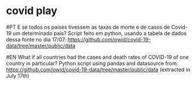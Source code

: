 # covid play
#PT
E se todos os países tivessem as taxas de morte e de casos de Covid-19 um determinado país?
Script feito em python, usando a tabela de dados dessa fonte no dia 17/07: https://github.com/owid/covid-19-data/tree/master/public/data


#EN
What if all countries had the cases and death rates of COVID-19 of one country in particular?
Python script using pandas and datasource from: https://github.com/owid/covid-19-data/tree/master/public/data (extracted in July 17th)
